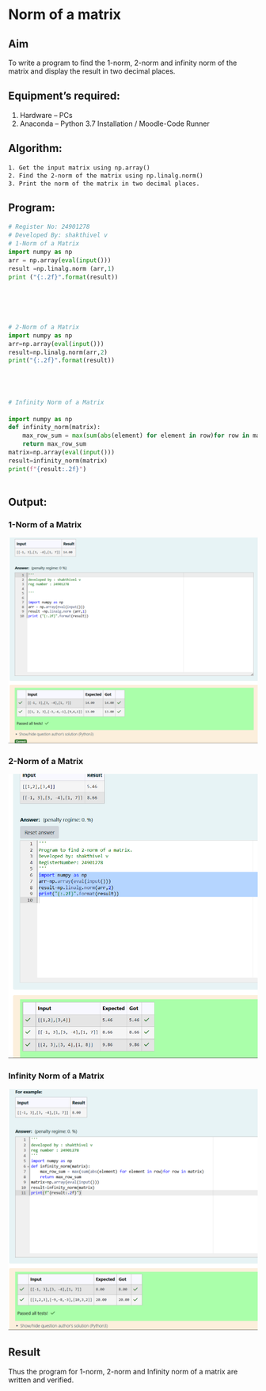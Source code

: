 # Norm of a matrix
## Aim
To write a program to find the 1-norm, 2-norm and infinity norm of the matrix and display the result in two decimal places.
## Equipment’s required:
1.	Hardware – PCs
2.	Anaconda – Python 3.7 Installation / Moodle-Code Runner
## Algorithm:
	1. Get the input matrix using np.array()   
    2. Find the 2-norm of the matrix using np.linalg.norm()
	3. Print the norm of the matrix in two decimal places.
## Program:
```Python
# Register No: 24901278
# Developed By: shakthivel v
# 1-Norm of a Matrix
import numpy as np
arr = np.array(eval(input()))
result =np.linalg.norm (arr,1)
print ("{:.2f}".format(result))





# 2-Norm of a Matrix
import numpy as np
arr=np.array(eval(input()))
result=np.linalg.norm(arr,2)
print("{:.2f}".format(result))




# Infinity Norm of a Matrix

import numpy as np
def infinity_norm(matrix):
    max_row_sum = max(sum(abs(element) for element in row)for row in matrix)
    return max_row_sum
matrix=np.array(eval(input()))
result=infinity_norm(matrix)
print(f"{result:.2f}")



```
## Output:
### 1-Norm of a Matrix

![alt text](<Screenshot 2024-12-06 231252.png>)


### 2-Norm of a Matrix
![alt text](<Screenshot 2024-12-06 231427.png>)

### Infinity Norm of a Matrix
![alt text](<Screenshot 2024-12-06 231452.png>)

## Result
Thus the program for 1-norm, 2-norm and Infinity norm of a matrix are written and verified.
